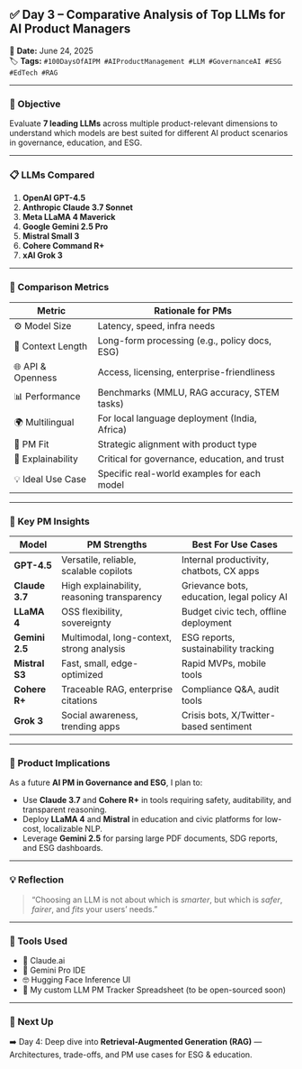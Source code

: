 
## ✅ Day 3 – Comparative Analysis of Top LLMs for AI Product Managers

📅 **Date:** June 24, 2025  
🏷️ **Tags:** `#100DaysOfAIPM #AIProductManagement #LLM #GovernanceAI #ESG #EdTech #RAG`

---

### 🧠 Objective

Evaluate **7 leading LLMs** across multiple product-relevant dimensions to understand which models are best suited for different AI product scenarios in governance, education, and ESG.

---

### 📋 LLMs Compared

1. **OpenAI GPT-4.5**
2. **Anthropic Claude 3.7 Sonnet**
3. **Meta LLaMA 4 Maverick**
4. **Google Gemini 2.5 Pro**
5. **Mistral Small 3**
6. **Cohere Command R+**
7. **xAI Grok 3**

---

### 🧪 Comparison Metrics

| Metric                 | Rationale for PMs                                  |
|------------------------|----------------------------------------------------|
| ⚙️ Model Size          | Latency, speed, infra needs                        |
| 📏 Context Length      | Long-form processing (e.g., policy docs, ESG)      |
| 🌐 API & Openness      | Access, licensing, enterprise-friendliness         |
| 📊 Performance         | Benchmarks (MMLU, RAG accuracy, STEM tasks)        |
| 🌍 Multilingual        | For local language deployment (India, Africa)      |
| 🎯 PM Fit              | Strategic alignment with product type              |
| 🔐 Explainability      | Critical for governance, education, and trust      |
| 💡 Ideal Use Case      | Specific real-world examples for each model        |

---

### 🧠 Key PM Insights

| Model           | PM Strengths                                                             | Best For Use Cases                         |
|------------------|--------------------------------------------------------------------------|--------------------------------------------|
| **GPT-4.5**       | Versatile, reliable, scalable copilots                                  | Internal productivity, chatbots, CX apps   |
| **Claude 3.7**    | High explainability, reasoning transparency                              | Grievance bots, education, legal policy AI |
| **LLaMA 4**       | OSS flexibility, sovereignty                                              | Budget civic tech, offline deployment      |
| **Gemini 2.5**    | Multimodal, long-context, strong analysis                                 | ESG reports, sustainability tracking       |
| **Mistral S3**    | Fast, small, edge-optimized                                               | Rapid MVPs, mobile tools                   |
| **Cohere R+**     | Traceable RAG, enterprise citations                                       | Compliance Q&A, audit tools                |
| **Grok 3**        | Social awareness, trending apps                                           | Crisis bots, X/Twitter-based sentiment     |

---

### 🧭 Product Implications

As a future **AI PM in Governance and ESG**, I plan to:
- Use **Claude 3.7** and **Cohere R+** in tools requiring safety, auditability, and transparent reasoning.
- Deploy **LLaMA 4** and **Mistral** in education and civic platforms for low-cost, localizable NLP.
- Leverage **Gemini 2.5** for parsing large PDF documents, SDG reports, and ESG dashboards.

---

### 💡 Reflection

> “Choosing an LLM is not about which is *smarter*, but which is *safer*, *fairer*, and *fits* your users’ needs.”

---

### 🧰 Tools Used

- 🤖 Claude.ai  
- 🧠 Gemini Pro IDE  
- 🤓 Hugging Face Inference UI  
- 📝 My custom LLM PM Tracker Spreadsheet (to be open-sourced soon)

---

### 📎 Next Up

➡️ Day 4: Deep dive into **Retrieval-Augmented Generation (RAG)** — Architectures, trade-offs, and PM use cases for ESG & education.
